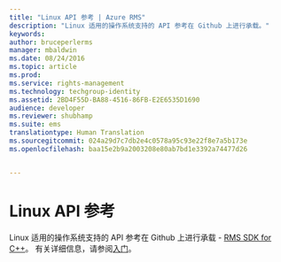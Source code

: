 ```yaml
---
title: "Linux API 参考 | Azure RMS"
description: "Linux 适用的操作系统支持的 API 参考在 Github 上进行承载。"
keywords: 
author: bruceperlerms
manager: mbaldwin
ms.date: 08/24/2016
ms.topic: article
ms.prod: 
ms.service: rights-management
ms.technology: techgroup-identity
ms.assetid: 2BD4F55D-BA88-4516-86FB-E2E6535D1690
audience: developer
ms.reviewer: shubhamp
ms.suite: ems
translationtype: Human Translation
ms.sourcegitcommit: 024a29d7c7db2e4c0578a95c93e22f8e7a5b173e
ms.openlocfilehash: baa15e2b9a2003208e80ab7bd1e3392a74477d26


---
```


# Linux API 参考

Linux 适用的操作系统支持的 API 参考在 Github 上进行承载 - [RMS SDK for C++](http://azuread.github.io/rms-sdk-for-cpp/annotated.html)。 有关详细信息，请参阅[入门](get-started.md)。

 

 






<!--HONumber=Aug16_HO4-->


